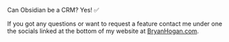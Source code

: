 Can Obsidian be a CRM?
Yes! ✅

If you got any questions or want to request a feature contact me under one the socials linked at the bottom of my website at [BryanHogan.com](https://bryanhogan.com/).
